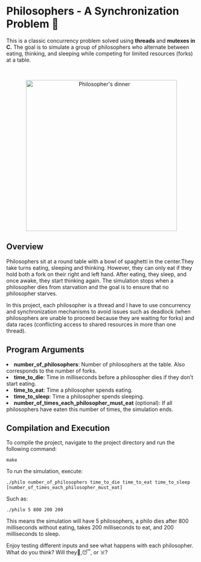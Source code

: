 <!DOCTYPE html>
<html lang="en">
<head>
    <meta charset="UTF-8">
    <meta name="viewport" content="width=device-width, initial-scale=1.0">
    <meta name="description" content="Philosophers Simulation in C using Threads and Processes.">
</head>
<body>

<h1>Philosophers - A Synchronization Problem 🍴</h1>

<p>
    This is a classic concurrency problem solved using <strong>threads</strong> and <strong>mutexes in C.</strong> The goal is to simulate a group of philosophers who alternate between eating, thinking, and sleeping while competing for limited resources (forks) at a table.
</p>
<br>
<p align="center">
  <img src="https://external-preview.redd.it/EdZBvHGbDaxNlNIB4Ui9KSLMRDM0c9eOMp8hZkc6_s0.jpg?width=640&crop=smart&auto=webp&s=0cf08975cc57702ebb71b979849ce52b901afdc7" alt="Philosopher's dinner" width="400">
</p>
<h2 id="overview">Overview</h2>
<p>
    Philosophers sit at a round table with a bowl of spaghetti in the center.They take turns eating, sleeping and thinking. However, they can only eat if they hold both a fork on their right and left hand. After eating, they sleep, and once awake, they start thinking again. The simulation stops when a philosopher dies from starvation and the goal is to ensure that no philosopher starves.
</p>
<p>
    In this project, each philosopher is a thread and I have to use concurrency and synchronization mechanisms to avoid issues such as deadlock (when philosophers are unable to proceed because they are waiting for forks) and data races (conflicting access to shared resources in more than one thread).
</p>

<h2 id="program-arguments">Program Arguments</h2>
    <li><strong>number_of_philosophers</strong>: Number of philosophers at the table. Also corresponds to the number of forks.</li>
    <li><strong>time_to_die</strong>: Time in milliseconds before a philosopher dies if they don’t start eating.</li>
    <li><strong>time_to_eat</strong>: Time a philosopher spends eating.</li>
    <li><strong>time_to_sleep</strong>: Time a philosopher spends sleeping.</li>
    <li><strong>number_of_times_each_philosopher_must_eat</strong> (optional): If all philosophers have eaten this number of times, the simulation ends.</li>
    <h2 id="compilation-and-execution">Compilation and Execution</h2>
<p>
    To compile the project, navigate to the project directory and run the following command:
</p>
<pre><code>make</code></pre>
<p>
    To run the simulation, execute:
</p>
<pre><code>./philo number_of_philosophers time_to_die time_to_eat time_to_sleep [number_of_times_each_philosopher_must_eat]</code></pre>
<p>
    Such as:
</p>
<pre><code>./philo 5 800 200 200</code></pre>
<p>
    This means the simulation will have 5 philosophers, a philo dies after 800 milliseconds without eating, takes 200 milliseconds to eat, and 200 milliseconds to sleep.
</p>
<p>Enjoy testing different inputs and see what happens with each philosopher. What do you think? Will they🍴,😴, or ☠️?</p>

</body>
</html>
